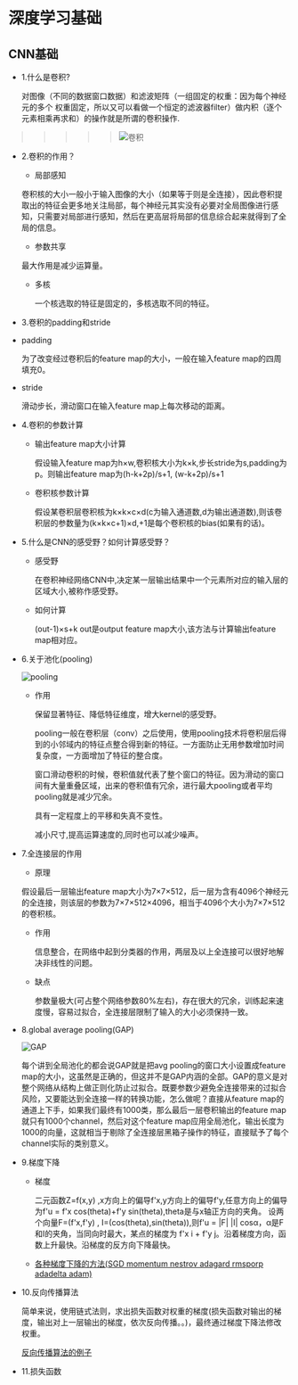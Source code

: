 # 深度学习基础
## CNN基础
* 1.什么是卷积?

  对图像（不同的数据窗口数据）和滤波矩阵（一组固定的权重：因为每个神经元的多个 权重固定，所以又可以看做一个恒定的滤波器filter）做内积（逐个元素相乘再求和）的操作就是所谓的卷积操作.
 >>>>>![卷积](https://wx4.sinaimg.cn/mw690/67111f6aly1fhykes5sffg207g05gdgf.gif)

* 2.卷积的作用？
  * 局部感知

   卷积核的大小一般小于输入图像的大小（如果等于则是全连接），因此卷积提取出的特征会更多地关注局部，每个神经元其实没有必要对全局图像进行感知，只需要对局部进行感知，然后在更高层将局部的信息综合起来就得到了全局的信息。
  * 参数共享

   最大作用是减少运算量。
  * 多核

    一个核选取的特征是固定的，多核选取不同的特征。
* 3.卷积的padding和stride

 * padding

   为了改变经过卷积后的feature map的大小，一般在输入feature map的四周填充0。
 * stride

   滑动步长，滑动窗口在输入feature map上每次移动的距离。
* 4.卷积的参数计算

  * 输出feature map大小计算

    假设输入feature map为h×w,卷积核大小为k×k,步长stride为s,padding为p。则输出feature map为(h-k+2p)/s+1, (w-k+2p)/s+1

  * 卷积核参数计算

    假设某卷积层卷积核为k×k×c×d(c为输入通道数,d为输出通道数),则该卷积层的参数量为(k×k×c+1)×d,+1是每个卷积核的bias(如果有的话)。
* 5.什么是CNN的感受野？如何计算感受野？

  * 感受野

    在卷积神经网络CNN中,决定某一层输出结果中一个元素所对应的输入层的区域大小,被称作感受野。

  * 如何计算

    (out-1)×s+k  out是output feature map大小,该方法与计算输出feature map相对应。
* 6.关于池化(pooling)

  ![pooling](https://timgsa.baidu.com/timg?image&quality=80&size=b9999_10000&sec=1535480114802&di=bbe4289085351a6319787d45748f9b83&imgtype=0&src=http%3A%2F%2Fxilinx.eetrend.com%2Ffiles-eetrend-xilinx%2Farticle%2F201610%2F10546-26351-juanjishenjingwangluozhongtuxiangchihuacaozuoquanjiexi.jpg)
  * 作用

    保留显著特征、降低特征维度，增大kernel的感受野。

    pooling一般在卷积层（conv）之后使用，使用pooling技术将卷积层后得到的小邻域内的特征点整合得到新的特征。一方面防止无用参数增加时间复杂度，一方面增加了特征的整合度。

    窗口滑动卷积的时候，卷积值就代表了整个窗口的特征。因为滑动的窗口间有大量重叠区域，出来的卷积值有冗余，进行最大pooling或者平均pooling就是减少冗余。

    具有一定程度上的平移和失真不变性。

    减小尺寸,提高运算速度的,同时也可以减少噪声。
* 7.全连接层的作用
  * 原理

   假设最后一层输出feature map大小为7×7×512，后一层为含有4096个神经元的全连接，则该层的参数为7×7×512×4096，相当于4096个大小为7×7×512的卷积核。

  * 作用

    信息整合，在网络中起到分类器的作用，两层及以上全连接可以很好地解决非线性的问题。

  * 缺点

    参数量极大(可占整个网络参数80%左右)，存在很大的冗余，训练起来速度慢，容易过拟合，全连接层限制了输入的大小必须保持一致。
* 8.global average pooling(GAP)

  ![GAP](https://leanote.com/api/file/getImage?fileId=596cddb4ab644114ba001f4e)

  每个讲到全局池化的都会说GAP就是把avg pooling的窗口大小设置成feature map的大小，这虽然是正确的，但这并不是GAP内涵的全部。GAP的意义是对整个网络从结构上做正则化防止过拟合。既要参数少避免全连接带来的过拟合风险，又要能达到全连接一样的转换功能，怎么做呢？直接从feature map的通道上下手，如果我们最终有1000类，那么最后一层卷积输出的feature map就只有1000个channel，然后对这个feature map应用全局池化，输出长度为1000的向量，这就相当于剔除了全连接层黑箱子操作的特征，直接赋予了每个channel实际的类别意义。
* 9.梯度下降
  * 梯度

    二元函数Z=f(x,y) ,x方向上的偏导f'x,y方向上的偏导f'y,任意方向上的偏导为f'u = f'x cos(theta)+f'y sin(theta),theta是与x轴正方向的夹角。
    设两个向量F=(f'x,f'y) , I=(cos(theta),sin(theta)),则f'u = |F| |I| cosα，α是F和I的夹角，当同向时最大，某点的梯度为 f'x i + f'y j。沿着梯度方向，函数上升最快。沿梯度的反方向下降最快。

  * [各种梯度下降的方法(SGD momentum nestrov adagard rmsporp adadelta adam)](https://blog.csdn.net/bupt_wx/article/details/52761751)
* 10.反向传播算法

   简单来说，使用链式法则，求出损失函数对权重的梯度(损失函数对输出的梯度，输出对上一层输出的梯度，依次反向传播。。)，最终通过梯度下降法修改权重。

   [反向传播算法的例子](https://www.cnblogs.com/charlotte77/p/5629865.html)
* 11.损失函数
